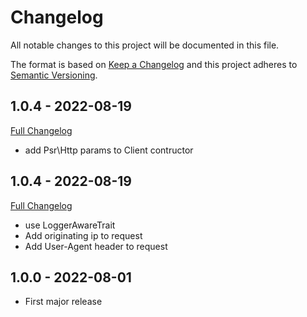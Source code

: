 # Changelog
All notable changes to this project will be documented in this file.

The format is based on [Keep a Changelog](http://keepachangelog.com/en/1.0.0/)
and this project adheres to [Semantic Versioning](http://semver.org/spec/v2.0.0.html).

## 1.0.4 - 2022-08-19
[Full Changelog](https://github.com/zimbra-api/upload-api/compare/1.0.4...1.0.5)

- add Psr\Http params to Client contructor

## 1.0.4 - 2022-08-19
[Full Changelog](https://github.com/zimbra-api/upload-api/compare/1.0.3...1.0.4)

- use LoggerAwareTrait
- Add originating ip to request
- Add User-Agent header to request

## 1.0.0 - 2022-08-01
- First major release

